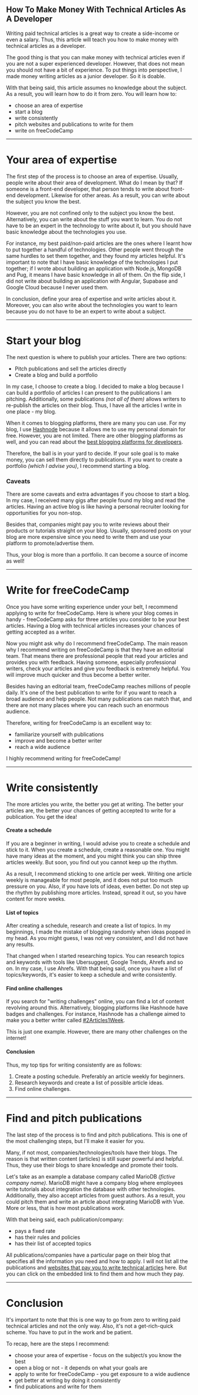 ## How To Make Money With Technical Articles As A Developer

Writing paid technical articles is a great way to create a side-income or even a salary. Thus, this article will teach you how to make money with technical articles as a developer. 

The good thing is that you can make money with technical articles even if you are not a super experienced developer. However, that does not mean you should not have a bit of experience. To put things into perspective, I made money writing articles as a junior developer. So it is doable.

With that being said, this article assumes no knowledge about the subject. As a result, you will learn how to do it from zero. You will learn how to:
- choose an area of expertise
- start a blog
- write consistently
- pitch websites and publications to write for them
- write on freeCodeCamp

---

# Your area of expertise
The first step of the process is to choose an area of expertise. Usually, people write about their area of development. What do I mean by that? If someone is a front-end developer, that person tends to write about front-end development. Likewise for other areas. As a result, you can write about the subject you know the best.

However, you are not confined only to the subject you know the best. Alternatively, you can write about the stuff you want to learn. You do not have to be an expert in the technology to write about it, but you should have basic knowledge about the technologies you use. 

For instance, my best paid/non-paid articles are the ones where I learnt how to put together a handful of technologies. Other people went through the same hurdles to set them together, and they found my articles helpful. It's important to note that I have basic knowledge of the technologies I put together; if I wrote about building an application with Node.js, MongoDB and Pug, it means I have basic knowledge in all of them. On the flip side, I did not write about building an application with Angular, Supabase and Google Cloud because I never used them. 

In conclusion, define your area of expertise and write articles about it. Moreover, you can also write about the technologies you want to learn because you do not have to be an expert to write about a subject.

---

# Start your blog
The next question is where to publish your articles. There are two options:
* Pitch publications and sell the articles directly
* Create a blog and build a portfolio

In my case, I choose to create a blog. I decided to make a blog because I can build a portfolio of articles I can present to the publications I am pitching. Additionally, some publications *(not all of them)* allows writers to re-publish the articles on their blog. Thus, I have all the articles I write in one place - my blog.

When it comes to blogging platforms, there are many you can use. For my blog, I use [Hashnode](https://hashnode.com) because it allows me to use my personal domain for free. However, you are not limited. There are other blogging platforms as well, and you can read about the [best blogging platforms for developers](https://www.freecodecamp.org/news/best-blogging-platforms-for-developers/).

Therefore, the ball is in your yard to decide. If your sole goal is to make money, you can sell them directly to publications. If you want to create a portfolio *(which I advise you)*, I recommend starting a blog.

### Caveats
There are some caveats and extra advantages if you choose to start a blog. In my case, I received many gigs after people found my blog and read the articles. Having an active blog is like having a personal recruiter looking for opportunities for you non-stop.

Besides that, companies might pay you to write reviews about their products or tutorials straight on your blog. Usually, sponsored posts on your blog are more expensive since you need to write them and use your platform to promote/advertise them.

Thus, your blog is more than a portfolio. It can become a source of income as well!

---

# Write for freeCodeCamp
Once you have some writing experience under your belt, I recommend applying to write for freeCodeCamp. Here is where your blog comes in handy - freeCodeCamp asks for three articles you consider to be your best articles. Having a blog with technical articles increases your chances of getting accepted as a writer.

Now you might ask why do I recommend freeCodeCamp. The main reason why I recommend writing on freeCodeCamp is that they have an editorial team. That means there are professional people that read your articles and provides you with feedback. Having someone, especially professional writers, check your articles and give you feedback is extremely helpful. You will improve much quicker and thus become a better writer.

Besides having an editorial team, freeCodeCamp reaches millions of people daily. It's one of the best publication to write for if you want to reach a broad audience and help people. Not many publications can match that, and there are not many places where you can reach such an enormous audience.

Therefore, writing for freeCodeCamp is an excellent way to:
* familiarize yourself with publications
* improve and become a better writer
* reach a wide audience

I highly recommend writing for freeCodeCamp!

---

# Write consistently
The more articles you write, the better you get at writing. The better your articles are, the better your chances of getting accepted to write for a publication. You get the idea!


#### Create a schedule
If you are a beginner in writing, I would advise you to create a schedule and stick to it. When you create a schedule, create a reasonable one. You might have many ideas at the moment, and you might think you can ship three articles weekly. But soon, you find out you cannot keep up the rhythm.

As a result, I recommend sticking to one article per week. Writing one article weekly is manageable for most people, and it does not put too much pressure on you. Also, if you have lots of ideas, even better. Do not step up the rhythm by publishing more articles. Instead, spread it out, so you have content for more weeks.

#### List of topics
After creating a schedule, research and create a list of topics. In my beginnings, I made the mistake of blogging randomly when ideas popped in my head. As you might guess, I was not very consistent, and I did not have any results.

That changed when I started researching topics. You can research topics and keywords with tools like Ubersuggest, Google Trends, Ahrefs and so on. In my case, I use Ahrefs. With that being said, once you have a list of topics/keywords, it's easier to keep a schedule and write consistently.

#### Find online challenges
If you search for "writing challenges" online, you can find a lot of content revolving around this. Alternatively, blogging platforms like Hashnode have badges and challenges. For instance, Hashnode has a challenge aimed to make you a better writer called [#2Articles1Week](https://hashnode.com/challenge/2articles1week). 

This is just one example. However, there are many other challenges on the internet!

#### Conclusion
Thus, my top tips for writing consistently are as follows:
1. Create a posting schedule. Preferably an article weekly for beginners.
2. Research keywords and create a list of possible article ideas.
3. Find online challenges.

---

# Find and pitch publications
The last step of the process is to find and pitch publications. This is one of the most challenging steps, but I'll make it easier for you.

Many, if not most, companies/technologies/tools have their blogs. The reason is that written content (articles) is still super powerful and helpful. Thus, they use their blogs to share knowledge and promote their tools. 

Let's take as an example a database company called MarioDB *(fictive company name)*. MarioDB might have a company blog where employees write tutorials about integration the database with other technologies. Additionally, they also accept articles from guest authors. As a result, you could pitch them and write an article about integrating MarioDB with Vue. More or less, that is how most publications work.

With that being said, each publication/company: 
* pays a fixed rate
* has their rules and policies
* has their list of accepted topics

All publications/companies have a particular page on their blog that specifies all the information you need and how to apply. I ​will not list all the publications and [websites that pay you to write technical articles](https://catalins.tech/websites-that-pay-you-to-write-technical-articles) here. But you can click on the embedded link to find them and how much they pay.

---

# Conclusion
It's important to note that this is one way to go from zero to writing paid technical articles and not the only way. Also, it's not a get-rich-quick scheme. You have to put in the work and be patient.

To recap, here are the steps I recommend:
* choose your area of expertise - focus on the subject/s you know the best
* open a blog or not - it depends on what your goals are
* apply to write for freeCodeCamp - you get exposure to a wide audience
* get better at writing by doing it consistently
* find publications and write for them

